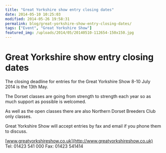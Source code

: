 ```yaml
---
title: "Great Yorkshire show entry closing dates"
date: 2014-05-10 10:25:03
modified: 2014-05-26 19:58:31
permalink: blog/great-yorkshire-show-entry-closing-dates/
tags: ["Event", "Great Yorkshire Show"]
featured_img: /uploads/2014/05/20140510-112654-150x150.jpg
---
```


# Great Yorkshire show entry closing dates

The closing deadline for entries for the Great Yorkshire Show 8-10 July 2014 is the 13th May.

The Dorset classes are going from strength to strength each year so as much support as possible is welcomed.

As well as the open classes there are also Northern Dorset Breeders Club only classes.

Great Yorkshire Show will accept entries by fax and email if you phone them to discuss.

[www.greatyorkshireshow.co.uk](http://www.greatyorkshireshow.co.uk)
Tel: 01423 541 000
Fax: 01423 541414
